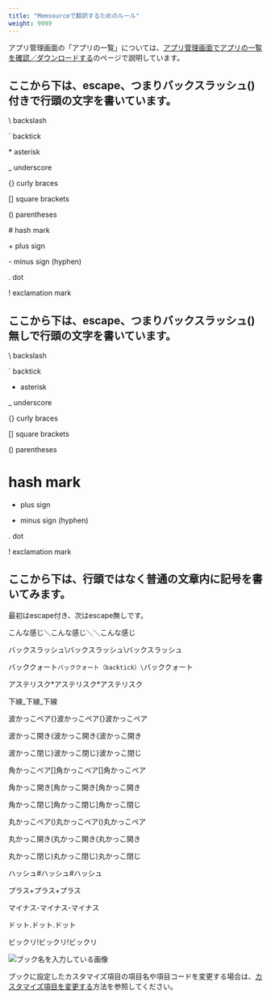 ```yaml
---
title: "Memsourceで翻訳するためのルール"
weight: 9999
---
```


アプリ管理画面の「アプリの一覧」については、[アプリ管理画面でアプリの一覧を確認／ダウンロードする](/k/ja/admin/app_admin/confirm_app_list.html)のページで説明しています。

## ここから下は、escape、つまりバックスラッシュ(\)付きで行頭の文字を書いています。

\\   backslash

\`   backtick

\*   asterisk

\_   underscore

\{\}  curly braces

\[\]  square brackets

\(\)  parentheses

\#   hash mark

\+   plus sign

\-   minus sign (hyphen)

\.   dot

\!   exclamation mark

## ここから下は、escape、つまりバックスラッシュ(\)無しで行頭の文字を書いています。

\   backslash

`   backtick

*   asterisk

_   underscore

{}  curly braces

[]  square brackets

()  parentheses

#   hash mark

+   plus sign

-   minus sign (hyphen)

.   dot

!   exclamation mark

## ここから下は、行頭ではなく普通の文章内に記号を書いてみます。

最初はescape付き、次はescape無しです。

こんな感じ＼こんな感じ＼＼こんな感じ

バックスラッシュ\バックスラッシュ\\バックスラッシュ

バッククォート`バッククォート（backtick）\`バッククォート

アステリスク*アステリスク\*アステリスク

下線_下線\_下線

波かっこペア{}波かっこペア\{\}波かっこペア

波かっこ開き{波かっこ開き\{波かっこ開き

波かっこ閉じ}波かっこ閉じ\}波かっこ閉じ

角かっこペア[]角かっこペア\[\]角かっこペア

角かっこ開き[角かっこ開き\[角かっこ開き

角かっこ閉じ]角かっこ閉じ\]角かっこ閉じ

丸かっこペア()丸かっこペア\(\)丸かっこペア

丸かっこ開き(丸かっこ開き\(丸かっこ開き

丸かっこ閉じ)丸かっこ閉じ\)丸かっこ閉じ

ハッシュ#ハッシュ\#ハッシュ

プラス+プラス\+プラス

マイナス-マイナス\-マイナス

ドット.ドット\.ドット

ビックリ!ビックリ\!ビックリ

![ブック名を入力している画像](/g5/img_ja/admin_application_address_book_02.gif)

ブックに設定したカスタマイズ項目の項目名や項目コードを変更する場合は、[カスタマイズ項目を変更する](/g5/ja/admin/application/address/item.html#admin_application_address_item_03)方法を参照してください。
